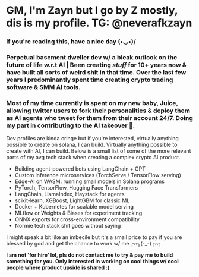 # GM, I'm Zayn but I go by Z mostly, dis is my profile. TG: @neverafkzayn

### If you're reading this, have a nice day \(•◡•)/

### Perpetual basement dweller dev w/ a bleak outlook on the future of life w.r.t AI | Been creating *stuff* for 10+ years now & have built all sorts of weird shit in that time. Over the last few years I predominantly spent time creating crypto trading software & SMM AI tools. 

### Most of my time currently is spent on my new baby, Juice, allowing twitter users to fork their personalities & deploy them as AI agents who tweet for them from their account 24/7. Doing my part in contributing to the AI takeover 🤝.

Dev profiles are kinda cringe but if you're interested, virtually anything possible to create on solana, I can build. Virtually anything possible to create with AI, I can build. Below is a small list of some of the more relevant parts of my avg tech stack when creating a complex crypto AI product.

- Building agent-powered bots using LangChain + GPT
- Custom inference microservices (TorchServe / TensorFlow serving)
- Edge-AI on WASM: running small models in Solana programs
- PyTorch, TensorFlow, Hugging Face Transformers
- LangChain, LlamaIndex, Haystack for agents
- scikit-learn, XGBoost, LightGBM for classic ML
- Docker + Kubernetes for scalable model serving
- MLflow or Weights & Biases for experiment tracking
- ONNX exports for cross-environment compatibility
- Normie tech stack shit goes without saying

I might speak a bit like an imbecile but it's a small price to pay if you are blessed by god and get the chance to work w/ me ╭∩╮(-_-)╭∩╮

**I am not 'for hire' lol, pls do not contact me to try & pay me to build something for you. Only interested in working on cool things w/ cool people where product upside is shared :)**
